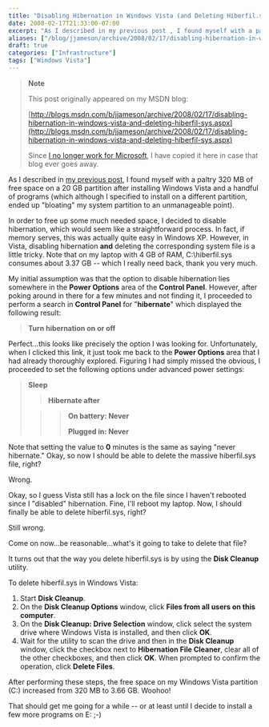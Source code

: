 ```yaml
---
title: "Disabling Hibernation in Windows Vista (and Deleting Hiberfil.sys)"
date: 2008-02-17T21:33:00-07:00
excerpt: "As I described in my previous post , I found myself with a paltry 320 MB of free space on a 20 GB partition after installing Windows Vista and a handful of programs (which although I specified to install on a different partition, ended up \"bloating\" my..."
aliases: ["/blog/jjameson/archive/2008/02/17/disabling-hibernation-in-windows-vista-and-deleting-hiberfil-sys.aspx"]
draft: true
categories: ["Infrastructure"]
tags: ["Windows Vista"]
---
```


> **Note**
>
> This post originally appeared on my MSDN blog:
>
> [http://blogs.msdn.com/b/jjameson/archive/2008/02/17/disabling-hibernation-in-windows-vista-and-deleting-hiberfil-sys.aspx](http://blogs.msdn.com/b/jjameson/archive/2008/02/17/disabling-hibernation-in-windows-vista-and-deleting-hiberfil-sys.aspx)
>
> Since [I no longer work for Microsoft](/blog/jjameson/2011/09/02/last-day-with-microsoft), I have copied it here in case that blog ever goes away.

As I described in [my previous post](/blog/jjameson/2008/02/17/an-update-on-disk-space-usage-by-windows-vista), I found myself with a paltry 320 MB of free space on a 20 GB partition after installing Windows Vista and a handful of programs (which although I specified to install on a different partition, ended up "bloating" my system partition to an unmanageable point).

In order to free up some much needed space, I decided to disable hibernation, which would seem like a straightforward process. In fact, if memory serves, this was actually quite easy in Windows XP. However, in Vista, disabling hibernation **and** deleting the corresponding system file is a little tricky. Note that on my laptop with 4 GB of RAM, C:\hiberfil.sys consumes about 3.37 GB -- which I really need back, thank you very much.

My initial assumption was that the option to disable hibernation lies somewhere in the **Power Options** area of the **Control Panel**. However, after poking around in there for a few minutes and not finding it, I proceeded to perform a search in **Control Panel** for "**hibernate**" which displayed the following result:

> **Turn hibernation on or off**

Perfect...this looks like precisely the option I was looking for. Unfortunately, when I clicked this link, it just took me back to the **Power Options** area that I had already thoroughly explored. Figuring I had simply missed the obvious, I proceeded to set the following options under advanced power settings:

> **Sleep**
>
> > **Hibernate after**
>
> > > **On battery: Never**
> > > 
> > > **Plugged in: Never**

Note that setting the value to **0** minutes is the same as saying "never hibernate." Okay, so now I should be able to delete the massive hiberfil.sys file, right?

Wrong.

Okay, so I guess Vista still has a lock on the file since I haven't rebooted since I "disabled" hibernation. Fine, I'll reboot my laptop. Now, I should finally be able to delete hiberfil.sys, right?

Still wrong.

Come on now...be reasonable...what's it going to take to delete that file?

It turns out that the way you delete hiberfil.sys is by using the **Disk Cleanup** utility.

To delete hiberfil.sys in Windows Vista:

1. Start **Disk Cleanup**.
2. On the **Disk Cleanup Options** window, click **Files from all users on this computer**.
3. On the **Disk Cleanup: Drive Selection** window, click select the system drive where Windows Vista is installed, and then click **OK**.
4. Wait for the utility to scan the drive and then in the **Disk Cleanup** window, click the checkbox next to **Hibernation File Cleaner**, clear all of the other checkboxes, and then click **OK**. When prompted to confirm the operation, click **Delete Files**.

After performing these steps, the free space on my Windows Vista partition (C:) increased from 320 MB to 3.66 GB. Woohoo!

That should get me going for a while -- or at least until I decide to install a few more programs on E: ;-)

